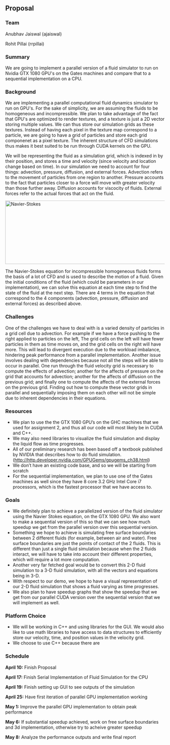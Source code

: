 ## Proposal

### Team

Anubhav Jaiswal  (ajaiswal)

Rohit Pillai  (rrpillai)

### Summary

We are going to implement a parallel version of a fluid simulator to run on Nvidia GTX 1080 GPU's on the Gates machines and compare that to a sequential implementation on a CPU.

### Background

We are implementing a parallel computational fluid dynamics simulator to run on GPU's. For the sake of simplicity, we are assuming the fluids to be homogeneous and incompressible. We plan to take advantage of the fact that GPU's are optimized to render textures, and a texture is just a 2D vector storing multiple values. We can thus store our simulation grids as these textures. Instead of having each pixel in the texture map correspond to a particle, we are going to have a grid of particles and store each grid componenet as a pixel texture. The inherent structure of CFD simulations thus makes it best suited to be run through CUDA kernels on the GPU. 

We will be representing the fluid as a simulation grid, which is indexed in by their position, and stores a time and velocity (since velocity and location change based on time). In our simulation we need to account for four things: advection, pressure, diffusion, and external forces. Advection refers to the movement of particles from one region to another. Pressure accounts to the fact that particles closer to a force will move with greater velocity than those further away. Diffusion accounts for viscocity of fluids. External forces refer to the actual forces that act on the fluid. 

<img src="15418-Final-Project/assets/17857867_1329636113793992_1520634717_n.png" alt="Navier-Stokes" width="600" height="200">

The Navier-Stokes equation for incompressible homogeneous fluids forms the basis of a lot of CFD and is used to describe the motion of a fluid. Given the initial conditions of the fluid (which could be parameters in our implementation), we can solve this equation at each time step to find the state of the fluid at the next step. There are 4 terms in the equation that correspond to the 4 components (advection, pressure, diffusion and external forces) as described above. 
 
### Challenges 
One of the challenges we have to deal with is a varied density of particles in a grid cell due to advection. For example if we have a force pushing to the right applied to particles on the left, The grid cells on the left will have fewer particles in them as time moves on, and the grid cells on the right will have more. This will lead to divergent execution due to the workload imbalance, hindering peak performance from a parallel implementation. Another issue involves dealing with dependencies because not all the steps will be able to occur in parallel. One run through the fluid velocity grid is necessary to compute the effects of advection; another for the affects of pressure on the grid that accounts for advection; another for the affects of diffusion on the previous grid; and finally one to compute the affects of the external forces on the previous grid. Finding out how to compute these vector grids in parallel and sequentially imposing them on each other will not be simple due to inherent dependencies in their equations. 

### Resources
- We plan to use the the GTX 1080 GPU’s on the GHC machines that we used for assignment 2, and thus all our code will most likely be in CUDA and C++.
- We may also need libraries to visualize the fluid simulation and display the liquid flow as time progresses. 
- All of our preliminary research has been based off a textbook published by NVIDIA that describes how to do fluid simulation. (http://http.developer.nvidia.com/GPUGems/gpugems_ch38.html) 
- We don’t have an existing code base, and so we will be starting from scratch
- For the sequential implementation, we plan to use one of the Gates machines as well since they have 8 core 3.2 GHz Intel Core i7 processors, which is the fastest processor that we have access to.

### Goals 
- We definitely plan to achieve a parallelized version of the fluid simulator using the Navier Stokes equation, on the GTX 1080 GPU. We also want to make a sequential version of this so that we can see how much speedup we get from the parallel version over this sequential version.
- Something we hope to achieve is simulating free surface boundaries between 2 different fluids (for example, between air and water). Free surface boundaries are just the points of contact of the 2 fluids. This is different than just a single fluid simulation because when the 2 fluids interact, we will have to take into account their different properties, which will require a lot more computation.
- Another very far fetched goal would be to convert this 2-D fluid simulation to a 3-D fluid simulation, with all the vectors and equations being in 3-D.
- With respect to our demo, we hope to have a visual representation of our 2-D fluid simulation that shows a fluid varying as time progresses.
- We also plan to have speedup graphs that show the speedup that we get from our parallel CUDA version over the sequential version that we will implement as well. 

### Platform Choice 
- We will be working in C++ and using libraries for the GUI. We would also like to use math libraries to have access to data structures to efficiently store our velocity, time, and position values in the velocity grid. 
- We choose to use C++ because there are 

### Schedule
**April 10:** Finish Proposal 

**April 17:** Finish Serial Implementation of Fluid Simulation for the CPU

**April 19:** Finish setting up GUI to see outputs of the simulation

**April 25:** Have first iteration of parallel GPU implementation working  

**May 1:** Improve the parallel GPU implementation to obtain peak performance

**May 6:** If substantial speedup achieved, work on free surface boundaries and 3d implementation, otherwise try to acheive greater speedup

**May 8:** Analyze the performance outputs and write final report
